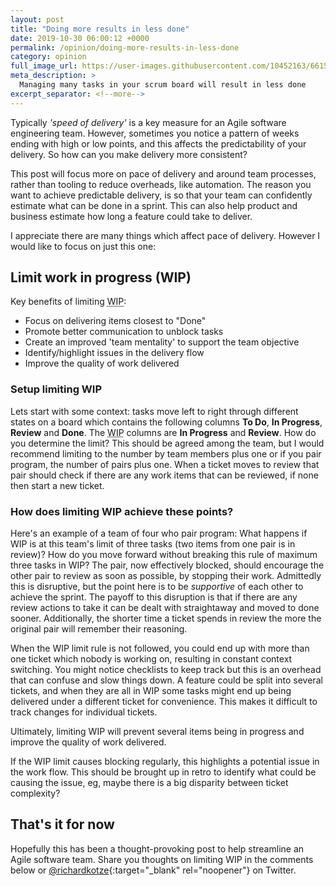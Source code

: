```yaml
---
layout: post
title: "Doing more results in less done"
date: 2019-10-30 06:00:12 +0000
permalink: /opinion/doing-more-results-in-less-done
category: opinion
full_image_url: https://user-images.githubusercontent.com/10452163/66151454-418a6e80-e60f-11e9-99a4-621c67d20c8c.jpg
meta_description: >
  Managing many tasks in your scrum board will result in less done
excerpt_separator: <!--more-->
---
```


Typically _'speed of delivery'_ is a key measure for an Agile software engineering team. However, sometimes you notice a pattern of weeks ending with high or low points, and this affects the predictability of your delivery. So how can you make delivery more consistent?

This post will focus more on pace of delivery and around team processes, rather than tooling to reduce overheads, like automation. The reason you want to achieve predictable delivery, is so that your team can confidently estimate what can be done in a sprint. This can also help product and business estimate how long a feature could take to deliver.

<!--more-->

I appreciate there are many things which affect pace of delivery. However I would like to focus on just this one:

## Limit work in progress (WIP)

Key benefits of limiting <abbr title="Work in progress">WIP</abbr>:

- Focus on delivering items closest to "Done"
- Promote better communication to unblock tasks
- Create an improved 'team mentality' to support the team objective
- Identify/highlight issues in the delivery flow
- Improve the quality of work delivered

### Setup limiting WIP

Lets start with some context: tasks move left to right through different states on a board which contains the following columns **To Do**, **In Progress**, **Review** and **Done**. The <abbr title="Work in progress">WIP</abbr> columns are **In Progress** and **Review**. How do you determine the limit? This should be agreed among the team, but I would recommend limiting to the number by team members plus one or if you pair program, the number of pairs plus one. When a ticket moves to review that pair should check if there are any work items that can be reviewed, if none then start a new ticket.

### How does limiting WIP achieve these points?

Here's an example of a team of four who pair program: What happens if WIP is at this team's limit of three tasks (two items from one pair is in review)? How do you move forward without breaking this rule of maximum three tasks in WIP? The pair, now effectively blocked, should encourage the other pair to review as soon as possible, by stopping their work. Admittedly this is disruptive, but the point here is to be _supportive_ of each other to achieve the sprint. The payoff to this disruption is that if there are any review actions to take it can be dealt with straightaway and moved to done sooner. Additionally, the shorter time a ticket spends in review the more the original pair will remember their reasoning.

When the WIP limit rule is not followed, you could end up with more than one ticket which nobody is working on, resulting in constant context switching. You might notice checklists to keep track but this is an overhead that can confuse and slow things down. A feature could be split into several tickets, and when they are all in WIP some tasks might end up being delivered under a different ticket for convenience. This makes it difficult to track changes for individual tickets.

Ultimately, limiting WIP will prevent several items being in progress and improve the quality of work delivered.

If the WIP limit causes blocking regularly, this highlights a potential issue in the work flow. This should be brought up in retro to identify what could be causing the issue, eg, maybe there is a big disparity between ticket complexity?

## That's it for now

Hopefully this has been a thought-provoking post to help streamline an Agile software team. Share you thoughts on limiting WIP in the comments below or [@richardkotze](https://twitter.com/richardkotze){:target="\_blank" rel="noopener"} on Twitter.
